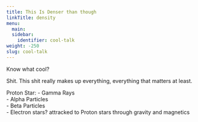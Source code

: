 ```yaml
---
title: This Is Denser than though  
linkTitle: density
menu:
  main:
  sidebar:
    identifier: cool-talk
weight: -250
slug: cool-talk
---
```


Know what cool?  

Shit. This shit really makes up everything, everything that matters at least.  


Proton Star:
    - Gamma Rays  
    - Alpha Particles  
    - Beta Particles  
    - Electron stars? attracked to Proton stars through gravity and magnetics